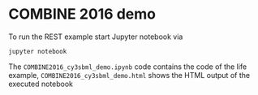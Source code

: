 # COMBINE 2016 demo
To run the REST example start Jupyter notebook via
```
jupyter notebook
```
The `COMBINE2016_cy3sbml_demo.ipynb` code contains the code of the life example,
`COMBINE2016_cy3sbml_demo.html` shows the HTML output of the executed notebook
